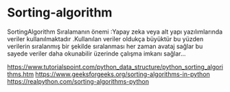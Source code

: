 # Sorting-algorithm
SortingAlgorithm
Sıralamanın önemi :Yapay zeka veya alt yapı yazılımlarında veriler kullanılmaktadır .Kullanılan veriler oldukça büyüktür bu yüzden verilerin sıralanmış bir şekilde sıralanması her zaman avataj sağlar bu sayede veriler daha okunabilir üzerinde çalışma imkanı sağlar...




https://www.tutorialspoint.com/python_data_structure/python_sorting_algorithms.htm
https://www.geeksforgeeks.org/sorting-algorithms-in-python
https://realpython.com/sorting-algorithms-python
